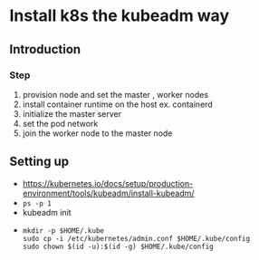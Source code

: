 # Install k8s the kubeadm way

## Introduction
### Step
1. provision node and set the master , worker nodes
2. install container runtime on the host ex. containerd
3. initialize the master server
4. set the pod network
5. join the worker node to the master node

## Setting up
- https://kubernetes.io/docs/setup/production-environment/tools/kubeadm/install-kubeadm/
- ```ps -p 1```
- kubeadm init
- ```
  mkdir -p $HOME/.kube
  sudo cp -i /etc/kubernetes/admin.conf $HOME/.kube/config      
  sudo chown $(id -u):$(id -g) $HOME/.kube/config
  ```
